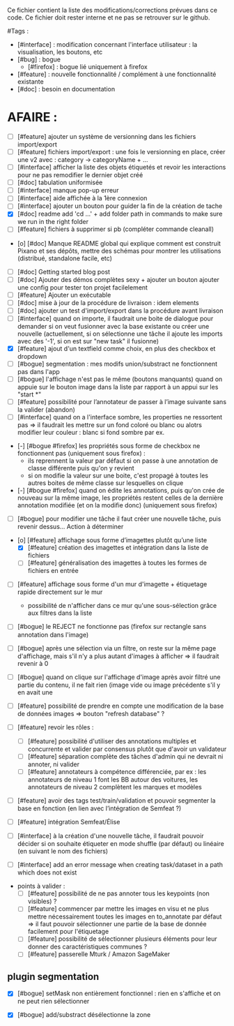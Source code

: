 Ce fichier contient la liste des modifications/corrections prévues dans ce code. Ce fichier doit rester interne et ne pas se retrouver sur le github.  

#Tags :
- [#interface] : modification concernant l'interface utilisateur : la visualisation, les boutons, etc
- [#bug] : bogue
	- [#firefox] : bogue lié uniquement à firefox
- [#feature] : nouvelle fonctionnalité / complément à une fonctionnalité existante
- [#doc] : besoin en documentation


# AFAIRE :
- [ ] [#feature] ajouter un système de versionning dans les fichiers import/export
- [ ] [#feature] fichiers import/export : une fois le versionning en place, créer une v2 avec : category -> categoryName + ...
- [ ] [#interface] afficher la liste des objets étiquetés et revoir les interactions pour ne pas remodifier le dernier objet créé
- [ ] [#doc] tabulation uniformisée
- [ ] [#interface] manque pop-up erreur
- [ ] [#interface] aide affichée à la 1ère connexion
- [ ] [#interface] ajouter un bouton pour guider la fin de la création de tache
- [x] [#doc] readme add 'cd ...' + add folder path in commands to make sure we run in the right folder
- [ ] [#feature] fichiers à supprimer si pb (compléter commande cleanall)
- [o] [#doc] Manque README global qui explique comment est construit Pixano et ses dépôts, mettre des schémas pour montrer les utilisations (distribué, standalone facile, etc)
- [ ] [#doc] Getting started blog post
- [ ] [#doc] Ajouter des démos complètes sexy + ajouter un bouton ajouter une config pour tester ton projet facilelement
- [ ] [#feature] Ajouter un exécutable
- [ ] [#doc] mise à jour de la procédure de livraison : idem elements
- [ ] [#doc] ajouter un test d'import/export dans la procédure avant livraison
- [ ] [#interface] quand on importe, il faudrait une boite de dialogue pour demander si on veut fusionner avec la base existante ou créer une nouvelle (actuellement, si on sélectionne une tâche il ajoute les imports avec des '-1', si on est sur "new task" il fusionne)
- [x] [#feature] ajout d'un textfield comme choix, en plus des checkbox et dropdown
- [ ] [#bogue] segmentation : mes modifs union/substract ne fonctionnent pas dans l'app
- [ ] [#bogue] l'affichage n'est pas le même (boutons manquants) quand on appuie sur le bouton image dans la liste par rapport à un appui sur les "start *"
- [ ] [#feature] possibilité pour l’annotateur de passer à l’image suivante sans la valider (abandon)
- [ ] [#interface] quand on a l'interface sombre, les properties ne ressortent pas => il faudrait les mettre sur un fond coloré ou blanc ou alotrs modifier leur couleur : blanc si fond sombre par ex.
- [-] [#bogue #firefox] les propriétés sous forme de checkbox ne fonctionnent pas (uniquement sous firefox) :
	- ils reprennent la valeur par défaut si on passe à une annotation de classe différente puis qu'on y revient
	- si on modifie la valeur sur une boite, c'est propagé à toutes les autres boites de même classe sur lesquelles on clique
- [-] [#bogue #firefox] quand on édite les annotations, puis qu'on crée de nouveau sur la même image, les propriétés restent celles de la dernière annotation modifiée (et on la modifie donc) (uniquement sous firefox)
- [ ] [#bogue] pour modifier une tâche il faut créer une nouvelle tâche, puis revenir dessus... Action à déterminer
- [o] [#feature] affichage sous forme d’imagettes plutôt qu’une liste
	- [x] [#feature] création des imagettes et intégration dans la liste de fichiers
	- [ ] [#feature] généralisation des imagettes à toutes les formes de fichiers en entrée
- [ ] [#feature] affichage sous forme d'un mur d'imagette + étiquetage rapide directement sur le mur
	- possibilité de n'afficher dans ce mur qu'une sous-sélection grâce aux filtres dans la liste
- [ ] [#bogue] le REJECT ne fonctionne pas (firefox sur rectangle sans annotation dans l'image)
- [ ] [#bogue] après une sélection via un filtre, on reste sur la même page d'affichage, mais s'il n'y a plus autant d'images à afficher => il faudrait revenir à 0
- [ ] [#bogue] quand on clique sur l'affichage d'image après avoir filtré une partie du contenu, il ne fait rien (image vide ou image précédente s'il y en avait une
- [ ] [#feature] possibilité de prendre en compte une modification de la base de données images => bouton "refresh database" ?

- [ ] [#feature] revoir les rôles :
	- [ ] [#feature] possibilité d'utiliser des annotations multiples et concurrente et valider par consensus plutôt que d'avoir un validateur
	- [ ] [#feature] séparation complète des tâches d'admin qui ne devrait ni annoter, ni valider
	- [ ] [#feature] annotateurs à compétence différenciée, par ex : les annotateurs de niveau 1 font les BB autour des voitures, les annotateurs de niveau 2 complètent les marques et modèles

- [ ] [#feature] avoir des tags test/train/validation et pouvoir segmenter la base en fonction (en lien avec l’intégration de Semfeat ?)
- [ ] [#feature] intégration Semfeat/Élise

- [ ] [#interface] à la création d'une nouvelle tâche, il faudrait pouvoir décider si on souhaite étiqueter en mode shuffle (par défaut) ou linéaire (en suivant le nom des fichiers)
- [ ] [#interface] add an error message when creating task/dataset in a path which does not exist


- points à valider :
	- [ ] [#feature] possibilité de ne pas annoter tous les keypoints (non visibles) ?
	- [ ] [#feature] commencer par mettre les images en visu et ne plus mettre nécessairement toutes les images en to_annotate par défaut => il faut pouvoir sélectionner une partie de la base de donnée facilement pour l'étiquetage
	- [ ] [#feature] possibilité de sélectionner plusieurs éléments pour leur donner des caractéristiques communes ?
	- [ ] [#feature] passerelle Mturk / Amazon SageMaker

## plugin segmentation
- [x] [#bogue] setMask non entièrement fonctionnel : rien en s'affiche et on ne peut rien sélectionner
- [x] [#bogue] add/substract désélectionne la zone



